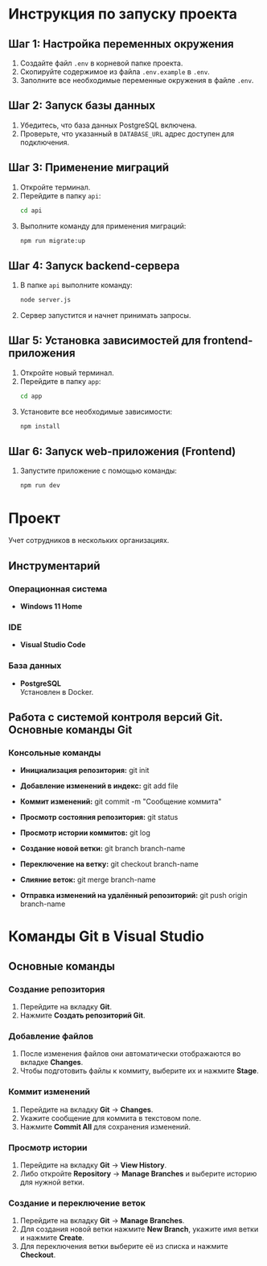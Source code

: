 # Инструкция по запуску проекта

## Шаг 1: Настройка переменных окружения
1. Создайте файл `.env` в корневой папке проекта.
2. Скопируйте содержимое из файла `.env.example` в `.env`.
3. Заполните все необходимые переменные окружения в файле `.env`.

## Шаг 2: Запуск базы данных
1. Убедитесь, что база данных PostgreSQL включена.
2. Проверьте, что указанный в `DATABASE_URL` адрес доступен для подключения.

## Шаг 3: Применение миграций
1. Откройте терминал.
2. Перейдите в папку `api`:
   ```bash
   cd api
   ```
3. Выполните команду для применения миграций:
    ```bash
    npm run migrate:up
    ```

## Шаг 4: Запуск backend-сервера
1. В папке `api` выполните команду:
    ```bash
    node server.js
    ```
2. Сервер запустится и начнет принимать запросы.

## Шаг 5: Установка зависимостей для frontend-приложения
1. Откройте новый терминал.
2. Перейдите в папку `app`:
    ```bash
    cd app
    ```
3. Установите все необходимые зависимости:
    ```bash
    npm install
    ```
## Шаг 6: Запуск web-приложения (Frontend)

1. Запустите приложение с помощью команды:
    ```bash
    npm run dev
    ```

# Проект
Учет сотрудников в нескольких организациях.
## Инструментарий

### Операционная система
- **Windows 11 Home**

### IDE
- **Visual Studio Code**

### База данных
- **PostgreSQL**  
  Установлен в Docker. 

## Работа с системой контроля версий Git. Основные команды Git

### Консольные команды

- **Инициализация репозитория:** git init

- **Добавление изменений в индекс:** git add file

- **Коммит изменений:** git commit -m "Сообщение коммита"

- **Просмотр состояния репозитория:** git status

- **Просмотр истории коммитов:** git log

- **Создание новой ветки:** git branch branch-name

- **Переключение на ветку:** git checkout branch-name

- **Слияние веток:** git merge branch-name

- **Отправка изменений на удалённый репозиторий:** git push origin branch-name

# Команды Git в Visual Studio

## Основные команды

### Создание репозитория
1. Перейдите на вкладку **Git**.
2. Нажмите **Создать репозиторий Git**.

### Добавление файлов
1. После изменения файлов они автоматически отображаются во вкладке **Changes**.
2. Чтобы подготовить файлы к коммиту, выберите их и нажмите **Stage**.

### Коммит изменений
1. Перейдите на вкладку **Git** -> **Changes**.
2. Укажите сообщение для коммита в текстовом поле.
3. Нажмите **Commit All** для сохранения изменений.

### Просмотр истории
1. Перейдите на вкладку **Git** -> **View History**.
2. Либо откройте **Repository** -> **Manage Branches** и выберите историю для нужной ветки.

### Создание и переключение веток
1. Перейдите на вкладку **Git** -> **Manage Branches**.
2. Для создания новой ветки нажмите **New Branch**, укажите имя ветки и нажмите **Create**.
3. Для переключения ветки выберите её из списка и нажмите **Checkout**.



  

